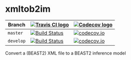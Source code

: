 # xmltob2im

Branch   |[![Travis CI logo](pics/TravisCI.png)](https://travis-ci.org)                                                                  | [![Codecov logo](pics/Codecov.png)](https://www.codecov.io)
---------|-------------------------------------------------------------------------------------------------------------------------------|---------------------------------------------------------------------------------------------------------------------------------------------
`master` |[![Build Status](https://travis-ci.org/richelbilderbeek/xmltob2im.svg?branch=master)](https://travis-ci.org/richelbilderbeek/xmltob2im)  | [![codecov.io](https://codecov.io/github/richelbilderbeek/xmltob2im/coverage.svg?branch=master)](https://codecov.io/github/richelbilderbeek/xmltob2im?branch=master)
`develop`|[![Build Status](https://travis-ci.org/richelbilderbeek/xmltob2im.svg?branch=develop)](https://travis-ci.org/richelbilderbeek/xmltob2im) | [![codecov.io](https://codecov.io/github/richelbilderbeek/xmltob2im/coverage.svg?branch=develop)](https://codecov.io/github/richelbilderbeek/xmltob2im?branch=develop)

Convert a (BEAST2) XML file to a BEAST2 inference model
